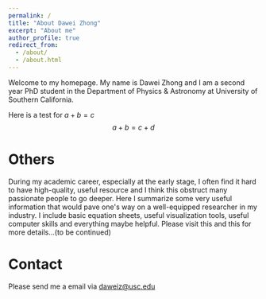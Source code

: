 ```yaml
---
permalink: /
title: "About Dawei Zhong"
excerpt: "About me"
author_profile: true
redirect_from: 
  - /about/
  - /about.html
---
```


Welcome to my homepage. My name is Dawei Zhong and I am a second year PhD student in the Department of Physics & Astronomy at University of Southern California. 

Here is a test for $a+b=c$
$$
a+b=c+d
$$


# Others

During my academic career, especially at the early stage, I often find it hard to have high-quality, useful resource and I think this obstruct many passionate people to go deeper. Here I summarize some very useful information that would pave one's way on a well-equipped researcher in my industry. I include basic equation sheets, useful visualization tools, useful computer skills and everything maybe helpful. Please visit this and this for more details...(to be continued)

# Contact

Please send me a email via [daweiz@usc.edu](mailto:daweiz@usc.edu)
